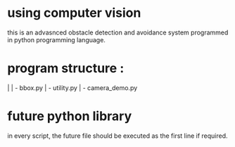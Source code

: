 # using computer vision
this is an advasnced obstacle detection and avoidance system programmed in python programming language.

# program structure :
|
| - bbox.py
| - utility.py
| - camera_demo.py

# future python library 
in every script, the future file should be executed as the first line if required.
